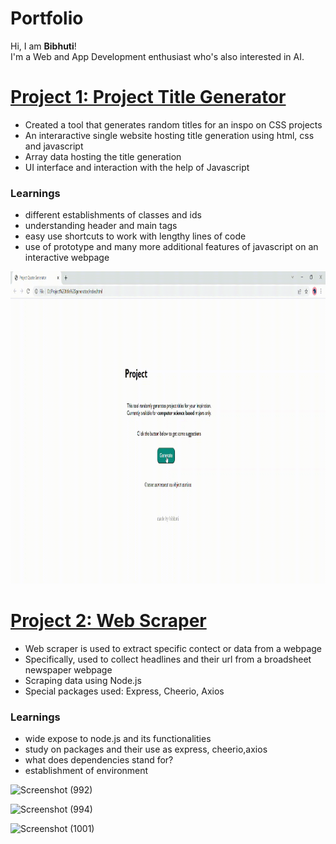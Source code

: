 # Portfolio

Hi, I am **Bibhuti**! <br>
I'm a Web and App Development enthusiast who's also interested in AI.

# [Project 1: Project Title Generator](https://github.com/bibhutirajbhandari/Project-Title-Generator) 
* Created a tool that generates random titles for an inspo on CSS projects
* An interaractive single website hosting title generation using html, css and javascript 
* Array data hosting the title generation
* UI interface and interaction with the help of Javascript 

### Learnings
* different establishments of classes and ids 
* understanding header and main tags 
* easy use shortcuts to work with lengthy lines of code
* use of prototype and many more additional features of javascript on an interactive webpage

<img src="https://github.com/bibhutirajbhandari/Bibhuti_Portfolio/blob/main/GIF-Project%20Title%20Generator/GIF-Project%20Quote%20Generator%20.gif" width="800" height="500" />


# [Project 2: Web Scraper](https://github.com/bibhutirajbhandari/Bibhuti_Portfolio/tree/main/Web-%20Scraper) 
* Web scraper is used to extract specific contect or data from a webpage 
* Specifically, used to collect headlines and their url from a broadsheet newspaper webpage
* Scraping data using Node.js 
* Special packages used: Express, Cheerio, Axios

### Learnings
* wide expose to node.js and its functionalities
* study on packages and their use as express, cheerio,axios
* what does dependencies stand for?
* establishment of environment 

![Screenshot (992)](https://user-images.githubusercontent.com/66860263/156218136-5f59177b-8029-46a6-99ad-fe23d77e8ebc.png) 

![Screenshot (994)](https://user-images.githubusercontent.com/66860263/156218416-45b1ef86-5630-468c-b7be-f7251033d3db.png)

![Screenshot (1001)](https://user-images.githubusercontent.com/66860263/156218496-a1cd34d8-3130-4627-94fc-6ece02a6edd6.png)

